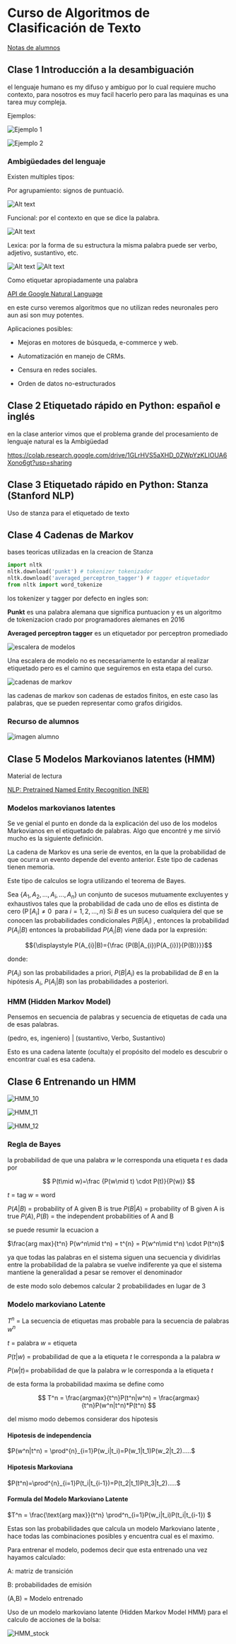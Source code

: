 # Curso de Algoritmos de Clasificación de Texto

[Notas de alumnos](https://github.com/rb-one/Curso_Algoritmos_Clasificacion_Texto/blob/main/Notas/notes.md)


## Clase 1 Introducción a la desambiguación

el lenguaje humano es my difuso y ambiguo por lo cual requiere mucho contexto, para nosotros es muy facil hacerlo pero para las maquinas es una tarea muy compleja.

Ejemplos:

![Ejemplo 1](./images/ejemplo_1.png)

![Ejemplo 2](./images/ejemplo_2.png)

### Ambigüedades del lenguaje

Existen multiples tipos:

Por agrupamiento: signos de puntuació.

![Alt text](./images/ambiguedades_1.png)

Funcional: por el contexto en que se dice la palabra.

![Alt text](./images/ambiguedades_2.png)

Lexica: por la forma de su estructura la misma palabra puede ser verbo, adjetivo, sustantivo, etc.

![Alt text](./images/ambiguedades_3.png)
![Alt text](./images/ambiguedades_4.png)


Como etiquetar apropiadamente una palabra

[API de Google Natural Language](https://cloud.google.com/natural-language)


en este curso veremos algoritmos que no utilizan redes neuronales pero aun asi son muy potentes.

Aplicaciones posibles:

- Mejoras en motores de búsqueda, e-commerce y web.

- Automatización en manejo de CRMs.

- Censura en redes sociales.

- Orden de datos no-estructurados


## Clase 2 Etiquetado rápido en Python: español e inglés

en la clase anterior vimos que el problema grande del procesamiento de lenguaje natural es la Ambigüedad

https://colab.research.google.com/drive/1GLrHVS5aXHD_0ZWpYzKLIOUA6Xono6gt?usp=sharing

## Clase 3 Etiquetado rápido en Python: Stanza (Stanford NLP)

Uso de stanza para el etiquetado de texto

## Clase 4 Cadenas de Markov

bases teoricas utilizadas en la creacion de Stanza

```python
import nltk
nltk.download('punkt') # tokenizer tokenizador
nltk.download('averaged_perceptron_tagger') # tagger etiquetador
from nltk import word_tokenize
```

los tokenizer y tagger por defecto en ingles son:

**Punkt** es una palabra alemana que significa puntuacion y es un algoritmo de tokenizacion crado por programadores alemanes en 2016

**Averaged perceptron tagger** es un etiquetador por perceptron promediado

![escalera de modelos](./images/escalera_de_modelos.png)

Una escalera de modelo no es necesariamente lo estandar al realizar etiquetado pero es el camino que seguiremos en esta etapa del curso.

![cadenas de markov](./images/cadenas_de_markov.png)

las cadenas de markov son cadenas de estados finitos, en este caso las palabras, que se pueden representar como grafos dirigidos.

### Recurso de alumnos

![imagen alumno](https://static.platzi.com/media/user_upload/markov_chain-dd154438-c3a4-40aa-9bac-e19fc3a3a41c.jpg)

## Clase 5 Modelos Markovianos latentes (HMM)

Material de lectura

[NLP: Pretrained Named Entity Recognition (NER)](https://medium.com/@b.terryjack/nlp-pretrained-named-entity-recognition-7caa5cd28d7b)

### Modelos markovianos latentes

Se ve genial el punto en donde da la explicación del uso de los modelos Markovianos en el etiquetado de palabras. Algo que encontré y me sirvió mucho es la siguiente definición.

La cadena de Markov es una serie de eventos, en la que la probabilidad de que ocurra un evento depende del evento anterior. Este tipo de cadenas tienen memoria.

Este tipo de calculos se logra utilizando el teorema de Bayes.

Sea  ${\displaystyle \{A_{1},A_{2},...,A_{i},...,A_{n}\}}$ un conjunto de sucesos mutuamente excluyentes y exhaustivos tales que la probabilidad de cada uno de ellos es distinta de cero ${\displaystyle (\operatorname {P} [A_{i}]\neq 0\; \text{ para }  i=1,2,\dots ,n)}$ Si $B$ es un suceso cualquiera del que se conocen las probabilidades condicionales ${\displaystyle P(B|A_{i})}$ , entonces la probabilidad $P(A_i|B)$ entonces la probabilidad $P(A_i|B)$ viene dada por la expresión:

$${\displaystyle P(A_{i}|B)={\frac {P(B|A_{i})P(A_{i})}{P(B)}}}$$

donde:

$P(A_i)$ son las probabilidades a priori,
$P(B|A_i)$  es la probabilidad de $B$ en la hipótesis $A_i$,
$P(A_i|B)$  son las probabilidades a posteriori.

### HMM (Hidden Markov Model)

Pensemos en secuencia de palabras y secuencia de etiquetas de cada una de esas palabras.

(pedro, es, ingeniero) | (sustantivo, Verbo, Sustantivo)

Esto es una cadena latente (oculta)y el propósito del modelo es descubrir o encontrar cual es esa cadena.

## Clase 6 Entrenando un HMM

![HMM_10](./images/HMM_10.png)

![HMM_11](./images/HMM_11.png)

![HMM_12](./images/HMM_12.png)


### Regla de Bayes

la probabilidad de que una palabra $w$ le corresponda una etiqueta $t$ es dada por

$$
P(t\mid w)=\frac {P(w\mid t) \cdot P(t)}{P(w)}
$$

$t$ = tag
$w$ = word
<!-- A, B	=	events -->
$P(A|B)$	=	probability of A given B is true
$P(B|A)$	=	probability of B given A is true
$P(A), P(B)$	=	the independent probabilities of A and B


se puede resumir la ecuacion a 

$\frac{arg max}{t^n} P(w^n\mid t^n) = t^{n} = P(w^n\mid t^n) \cdot P(t^n)$

ya que todas las palabras en el sistema siguen una secuencia y dividirlas entre la probabilidad de la palabra se vuelve indiferente ya que el sistema mantiene la generalidad a pesar se remover el denominador

de este modo solo debemos calcular 2 probabilidades en lugar de 3

### Modelo markoviano Latente

$T^n$ = La secuencia de etiquetas mas probable para la secuencia de palabras $w^n$

$t$ = palabra
$w$ = etiqueta

$P(t|w)$ = probabilidad de que a la etiqueta $t$ le corresponda a la palabra $w$

$P(w|t)$= probabilidad de que la palabra $w$ le corresponda a la etiqueta $t$

de esta forma la probabilidad maxima se define como

$$
T^n = \frac{argmax}{t^n}P(t^n|w^n) = \frac{argmax}{t^n}P(w^n|t^n)*P(t^n)
$$

del mismo modo debemos considerar dos hipotesis

#### Hipotesis de independencia

$P(w^n|t^n) = \prod^{n}_{i=1}P(w_i|t_i)=P(w_1|t_1)P(w_2|t_2).....$

#### Hipotesis Markoviana

$P(t^n)=\prod^{n}_{i=1}P(t_i|t_{i-1})=P(t_2|t_1)P(t_3|t_2).....$

#### Formula del Modelo Markoviano Latente

$T^n = \frac{\text{arg max}}{t^n} \prod^n_{i=1}P(w_i|t_i)P(t_i|t_{i-1}) $

Estas son las probabilidades que calcula un modelo Markoviano latente , hace todas las combinaciones posibles y encuentra cual es el maximo.

Para entrenar el modelo, podemos decir que esta entrenado una vez hayamos calculado:

A: matriz de transición

B: probabilidades de emisión

(A,B) = Modelo entrenado


Uso de un modelo markoviano latente (Hidden Markov Model HMM) para el calculo de acciones de la bolsa:

![HMM_stock](./images/HMM_stock.png)
